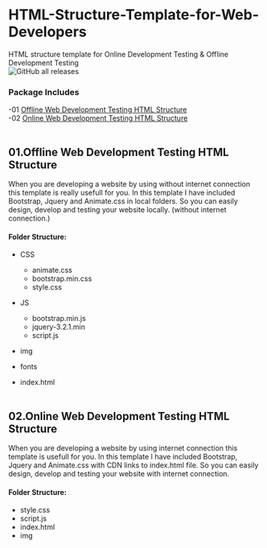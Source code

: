 # HTML-Structure-Template-for-Web-Developers
HTML structure template for Online Development Testing &amp; Offline Development Testing<br>
![GitHub all releases](https://img.shields.io/github/downloads/samithawijesekara/HTML-Structure-Template-for-Web-Developers/total?logo=GitHub)

### Package Includes
-01 [Offline Web Development Testing HTML Structure](#Offline)<br>
-02 [Online Web Development Testing HTML Structure](#Online)<br><br>

## 01.Offline Web Development Testing HTML Structure <a name="Offline"/>
When you are developing a website by using without internet connection this template is really usefull for you. In this template I have included Bootstrap, Jquery and Animate.css in local folders. So you can easily  design, develop and testing your website locally. (without internet connection.)

#### Folder Structure:

- CSS
    - animate.css
    - bootstrap.min.css
    - style.css
- JS
    - bootstrap.min.js
    - jquery-3.2.1.min
    - script.js    
- img
- fonts

- index.html
<br><br>


## 02.Online Web Development Testing HTML Structure <a name="Online"/>
When you are developing a website by using internet connection this template is usefull for you. In this template I have included Bootstrap, Jquery and Animate.css with CDN links to index.html file. So you can easily  design, develop and testing your website with internet connection.
#### Folder Structure:

- style.css
- script.js
- index.html
- img
